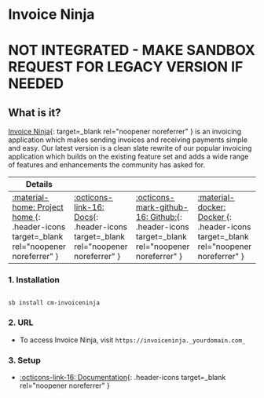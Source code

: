 # Invoice Ninja
# **NOT INTEGRATED - MAKE SANDBOX REQUEST FOR LEGACY VERSION IF NEEDED**
## What is it?

[Invoice Ninja](https://www.invoiceninja.com/){: target=_blank rel="noopener noreferrer" } is an invoicing application which makes sending invoices and receiving payments simple and easy. Our latest version is a clean slate rewrite of our popular invoicing application which builds on the existing feature set and adds a wide range of features and enhancements the community has asked for.

| Details     |             |             |             |
|-------------|-------------|-------------|-------------|
| [:material-home: Project home ](https://www.invoiceninja.com/){: .header-icons target=_blank rel="noopener noreferrer" } | [:octicons-link-16: Docs](https://invoiceninja.github.io/docs/getting-started/){: .header-icons target=_blank rel="noopener noreferrer" } | [:octicons-mark-github-16: Github:](https://github.com/invoiceninja/invoiceninja){: .header-icons target=_blank rel="noopener noreferrer" } | [:material-docker: Docker ](https://hub.docker.com/r/invoiceninja/invoiceninja){: .header-icons target=_blank rel="noopener noreferrer" }|

### 1. Installation

``` shell

sb install cm-invoiceninja

```

### 2. URL

- To access Invoice Ninja, visit `https://invoiceninja._yourdomain.com_`

### 3. Setup

- [:octicons-link-16: Documentation](https://invoiceninja.github.io/docs/getting-started/){: .header-icons target=_blank rel="noopener noreferrer" }
